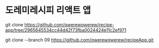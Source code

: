 # 도레미레시피 리액트 앱
git clone https://github.com/qwerewqwerew/recipe-app/tree/2965645534cc44d42f73fba0024424e11c2ef971

git clone --branch 09 https://github.com/qwerewqwerew/recipeApp.git